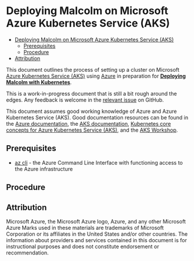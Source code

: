 # <a name="KubernetesAzure"></a>Deploying Malcolm on Microsoft Azure Kubernetes Service (AKS)

* [Deploying Malcolm on Microsoft Azure Kubernetes Service (AKS)](#KubernetesAzure)
    - [Prerequisites](#Prerequisites)
    - [Procedure](#Procedure)
* [Attribution](#AzureAttribution)

This document outlines the process of setting up a cluster on Microsoft [Azure Kubernetes Service (AKS)](https://azure.microsoft.com/en-us/products/kubernetes-service) using [Azure](https://azure.microsoft.com/en-us/) in preparation for [**Deploying Malcolm with Kubernetes**](kubernetes.md).

This is a work-in-progress document that is still a bit rough around the edges. Any feedback is welcome in the [relevant issue](https://github.com/idaholab/Malcolm/issues/231) on GitHub.

This document assumes good working knowledge of Azure and Azure Kubernetes Service (AKS). Good documentation resources can be found in the [Azure documentation](https://learn.microsoft.com/en-us/azure/), the [AKS documentation](https://learn.microsoft.com/en-us/azure/aks/), [Kubernetes core concepts for Azure Kubernetes Service (AKS)](https://learn.microsoft.com/en-us/azure/aks/concepts-clusters-workloads), and the [AKS Workshop](https://www.microsoft.com/azure/partners/news/article/azure-kubernetes-service-workshop).

## <a name="Prerequisites"></a> Prerequisites

* [az cli](https://learn.microsoft.com/en-us/cli/azure/) - the Azure Command Line Interface with functioning access to the Azure infrastructure

## <a name="Procedure"></a> Procedure

## <a name="AzureAttribution"></a> Attribution

Microsoft Azure, the Microsoft Azure logo, Azure, and any other Microsoft Azure Marks used in these materials are trademarks of Microsoft Corporation or its affiliates in the United States and/or other countries. The information about providers and services contained in this document is for instructional purposes and does not constitute endorsement or recommendation.
